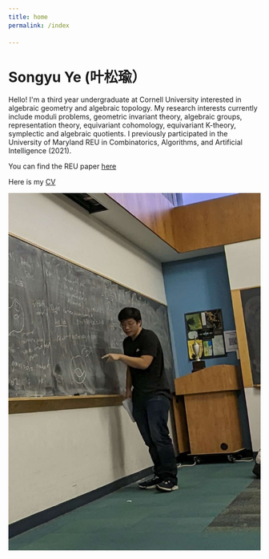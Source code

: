 ```yaml
---
title: home
permalink: /index

---
```

# Songyu Ye (叶松瑜）

Hello! I'm a third year undergraduate at Cornell University interested in algebraic geometry and algebraic topology. My research interests currently include moduli problems, geometric invariant theory, algebraic groups, representation theory, equivariant cohomology, equivariant K-theory, symplectic and algebraic quotients.
I previously participated in the University of Maryland REU in Combinatorics, Algorithms, and Artificial Intelligence (2021).

You can find the REU paper [here](https://arxiv.org/abs/2304.02745)

Here is my [CV](./ye-cv.pdf)


![me](me-at-board.jpeg)

